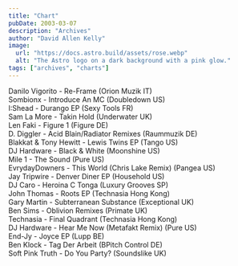 ```yaml
---
title: "Chart"
pubDate: 2003-03-07
description: "Archives"
author: "David Allen Kelly"
image:
  url: "https://docs.astro.build/assets/rose.webp"
  alt: "The Astro logo on a dark background with a pink glow."
tags: ["archives", "charts"]
---
```


Danilo Vigorito - Re-Frame (Orion Muzik IT)  
Sombionx - Introduce An MC (Doubledown US)  
I:Shead - Durango EP (Sexy Tools FR)  
Sam La More - Takin Hold (Underwater UK)  
Len Faki - Figure 1 (Figure DE)  
D. Diggler - Acid Blain/Radiator Remixes (Raummuzik DE)  
Blakkat & Tony Hewitt - Lewis Twins EP (Tango US)  
DJ Hardware - Black & White (Moonshine US)  
Mile 1 - The Sound (Pure US)  
EvrydayDowners - This World (Chris Lake Remix) (Pangea US)  
Jay Tripwire - Denver Diner EP (Household US)  
DJ Caro - Heroina C Tonga (Luxury Grooves SP)  
John Thomas - Roots EP (Technasia Hong Kong)  
Gary Martin - Subterranean Substance (Exceptional UK)  
Ben Sims - Oblivion Remixes (Primate UK)  
Technasia - Final Quadrant (Technasia Hong Kong)  
DJ Hardware - Hear Me Now (Metafakt Remix) (Pure US)  
End-Jy - Joyce EP (Lupp BE)  
Ben Klock - Tag Der Arbeit (BPitch Control DE)  
Soft Pink Truth - Do You Party? (Soundslike UK)
